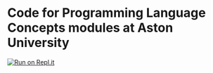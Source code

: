 # Code for Programming Language Concepts modules at Aston University

[![Run on Repl.it](https://repl.it/badge/github/michalkonecny/PLC-code)](https://repl.it/github/michalkonecny/PLC-code)